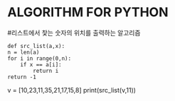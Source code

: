 # ALGORITHM FOR PYTHON


#리스트에서 찿는 숫자의 위치를 출력하는 알고리즘

    def src_list(a,x):
    n = len(a)
    for i in range(0,n):
        if x == a[i]:
            return i
    return -1
v = [10,23,11,35,21,17,15,8]
print(src_list(v,11))

